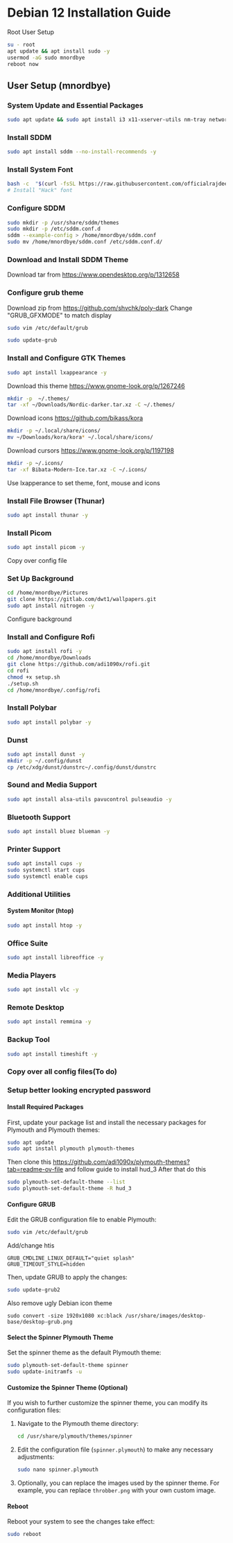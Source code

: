 
# Debian 12 Installation Guide

Root User Setup
```bash
su - root
apt update && apt install sudo -y
usermod -aG sudo mnordbye
reboot now
```

## User Setup (mnordbye)
### System Update and Essential Packages
```bash
sudo apt update && sudo apt install i3 x11-xserver-utils nm-tray network-manager vim gnupg2 arandr terminator zip curl net-tools -y
```
### Install SDDM
```bash
sudo apt install sddm --no-install-recommends -y
```
### Install System Font
```bash
bash -c  "$(curl -fsSL https://raw.githubusercontent.com/officialrajdeepsingh/nerd-fonts-installer/main/install.sh)"
# Install "Hack" font
```
### Configure SDDM
```bash
sudo mkdir -p /usr/share/sddm/themes
sudo mkdir -p /etc/sddm.conf.d
sddm --example-config > /home/mnordbye/sddm.conf
sudo mv /home/mnordbye/sddm.conf /etc/sddm.conf.d/
```
### Download and Install SDDM Theme
Download tar from https://www.opendesktop.org/p/1312658
### Configure grub theme
Download zip from https://github.com/shvchk/poly-dark
Change "GRUB_GFXMODE" to match display
```bash
sudo vim /etc/default/grub
```
```bash
sudo update-grub
```
### Install and Configure GTK Themes
```bash
sudo apt install lxappearance -y
```
Download this theme
https://www.gnome-look.org/p/1267246
```bash
mkdir -p  ~/.themes/ 
tar -xf ~/Downloads/Nordic-darker.tar.xz -C ~/.themes/
```
Download icons
https://github.com/bikass/kora
```bash
mkdir -p ~/.local/share/icons/
mv ~/Downloads/kora/kora* ~/.local/share/icons/
```
Download cursors
https://www.gnome-look.org/p/1197198
```bash
mkdir -p ~/.icons/
tar -xf Bibata-Modern-Ice.tar.xz -C ~/.icons/
```
Use lxapperance to set theme, font, mouse and icons
### Install File Browser (Thunar)
```bash
sudo apt install thunar -y
```
### Install Picom
```bash
sudo apt install picom -y
```
Copy over config file
### Set Up Background
```bash
cd /home/mnordbye/Pictures
git clone https://gitlab.com/dwt1/wallpapers.git
sudo apt install nitrogen -y
```
Configure background
### Install and Configure Rofi
```bash
sudo apt install rofi -y
cd /home/mnordbye/Downloads
git clone https://github.com/adi1090x/rofi.git
cd rofi
chmod +x setup.sh
./setup.sh
cd /home/mnordbye/.config/rofi
```
### Install Polybar
```bash
sudo apt install polybar -y
```
### Dunst
```bash
sudo apt install dunst -y
mkdir -p ~/.config/dunst
cp /etc/xdg/dunst/dunstrc~/.config/dunst/dunstrc
```
### Sound and Media Support
```bash
sudo apt install alsa-utils pavucontrol pulseaudio -y
```
### Bluetooth Support
```bash
sudo apt install bluez blueman -y
```
### Printer Support
```bash
sudo apt install cups -y
sudo systemctl start cups
sudo systemctl enable cups
```
### Additional Utilities
#### System Monitor (htop)
```bash
sudo apt install htop -y
```
### Office Suite
```bash
sudo apt install libreoffice -y
```
### Media Players
```bash
sudo apt install vlc -y
```
### Remote Desktop
```bash
sudo apt install remmina -y
```
### Backup Tool
```bash
sudo apt install timeshift -y
```
### Copy over all config files(To do)
### Setup better looking encrypted password
#### Install Required Packages
First, update your package list and install the necessary packages for Plymouth and Plymouth themes:
```bash
sudo apt update
sudo apt install plymouth plymouth-themes
```
Then clone this https://github.com/adi1090x/plymouth-themes?tab=readme-ov-file and follow guide to install hud_3
After that do this
```bash
sudo plymouth-set-default-theme --list
sudo plymouth-set-default-theme -R hud_3
```
#### Configure GRUB

Edit the GRUB configuration file to enable Plymouth:
```bash
sudo vim /etc/default/grub
```
Add/change htis 
```text
GRUB_CMDLINE_LINUX_DEFAULT="quiet splash"
GRUB_TIMEOUT_STYLE=hidden
```

Then, update GRUB to apply the changes:
```bash
sudo update-grub2
```
Also remove ugly Debian icon theme
```
sudo convert -size 1920x1080 xc:black /usr/share/images/desktop-base/desktop-grub.png
``` 

#### Select the Spinner Plymouth Theme

Set the spinner theme as the default Plymouth theme:
```bash
sudo plymouth-set-default-theme spinner
sudo update-initramfs -u
```

#### Customize the Spinner Theme (Optional)

If you wish to further customize the spinner theme, you can modify its configuration files:

1. Navigate to the Plymouth theme directory:
   ```bash
   cd /usr/share/plymouth/themes/spinner
   ```

2. Edit the configuration file (`spinner.plymouth`) to make any necessary adjustments:
   ```bash
   sudo nano spinner.plymouth
   ```

3. Optionally, you can replace the images used by the spinner theme. For example, you can replace `throbber.png` with your own custom image.

#### Reboot

Reboot your system to see the changes take effect:
```bash
sudo reboot
```

